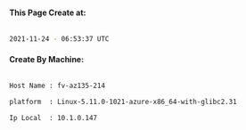 
   
#### This Page Create at:

```bash

2021-11-24 - 06:53:37 UTC

```

#### Create By Machine:

```bash

Host Name : fv-az135-214

platform  : Linux-5.11.0-1021-azure-x86_64-with-glibc2.31

Ip Local  : 10.1.0.147

```

